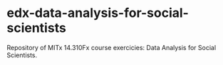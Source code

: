 # edx-data-analysis-for-social-scientists
Repository of MITx 14.310Fx course exercicies: Data Analysis for Social Scientists.
